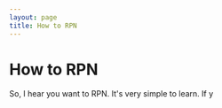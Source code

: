 ```yaml
---
layout: page
title: How to RPN
---
```

# How to RPN

So, I hear you want to RPN. It's very simple to learn. If y
